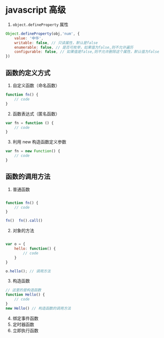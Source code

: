 # javascript 高级

1. `object.defineProperty` 属性

```js
Object.defineProperty(obj,'num', {
    value: '中华',
    writable: false, // 只读属性，默认是false
    enumerable: false, // 是否可枚举，如果值为false,则不允许遍历
    configurable: false, // 如果值是false,则不允许删除这个属性，默认值为false
})
```

## 函数的定义方式

1. 自定义函数（命名函数）

```js
function fn() {
    // code
}
```

2. 函数表达式（匿名函数）

```js
var fn = function () {
    // code
}
```

3. 利用 new 构造函数定义参数

```js
var fn = new Function() {
    // code
}

```

## 函数的调用方法

1. 普通函数

```js

function fn() {
    // code
}

fn()  fn().call()

```
2. 对象的方法

```js

var o = {
    hello: function() {
        // code
    }
}

o.hello(); // 调用方法

```
3. 构造函数

```js
// 这里的是构造函数
function Hello() {
    // code
}
new Hello() // 构造函数的调用方法

```
4. 绑定事件函数
5. 定时器函数
6. 立即执行函数